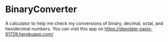 # BinaryConverter

A calculator to help me check my conversions of binary, decimal, octal, and hexidecimal numbers. 
You can visit this app on https://desolate-oasis-91729.herokuapp.com/
